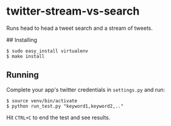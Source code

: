 twitter-stream-vs-search
========================

Runs head to head a tweet search and a stream of tweets.


## Installing

```
$ sudo easy_install virtualenv
$ make install
```

## Running

Complete your app's twitter credentials in `settings.py` and run:

```
$ source venv/bin/activate
$ python run_test.py "keyword1,keyword2,.."
````

Hit `CTRL+C` to end the test and see results.
